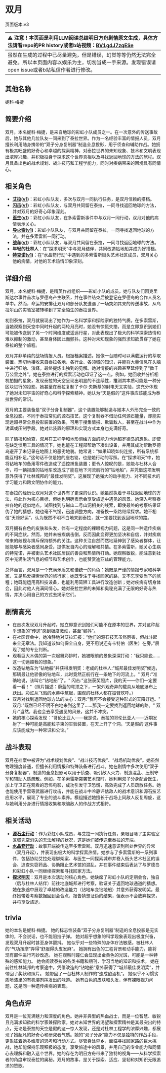 # 双月
页面版本:v3
 

| :warning: 注意！本页面是利用LLM阅读总结明日方舟剧情原文生成，具体方法请看repo的PR history或者b站视频：[BV1gdJ7zqESe](https://www.bilibili.com/video/BV1gdJ7zqESe/)         |
|:----------------------------|
| 虽然在生成的过程中已尽量避免，但是错误，幻觉等等仍然无法完全避免。所以本页面内容以娱乐为主，切勿当成一手来源。发现错误请open issue或者b站私信作者进行修改。|



## 其他名称
妮科·梅捷
## 简要介绍
双月，本名妮科·梅捷，是来自地球的彩虹小队成员之一。在一次意外的传送事故后，她与其他几位队友一同来到了泰拉世界。作为一名经验丰富的情报人员，双月擅长利用随身携带的“双子分身复制器”制造全息投影，用于侦查和辅助作战。她拥有极其旺盛的好奇心和卓越的探索精神，对泰拉世界的未知现象、技术和文明表现出浓厚兴趣，并积极投身于探求这个世界真相以及寻找返回地球的方法的旅程。双月具备出色的战术规划、战斗技巧和工程学能力，同时对疾病带来的困境具有同情心。
## 相关角色
-   **[艾拉](char_4123_ela.md)([v1](../chars/char_4123_ela.md))**：彩虹小队队友，多次与双月一同执行任务，是双月信赖的搭档。
-   **[闪击](char_457_blitz.md)([v1](../chars/char_457_blitz.md))**：彩虹小队队友，与双月共同留在泰拉，一同寻找返回地球的方法，并对双月的好奇心印象深刻。
-   **[医生](char_4125_rdoc.md)([v1](../chars/char_4125_rdoc.md))**：彩虹小队队友，在多索雷斯事件中与双月一同行动，双月对他的病情表示关心。
-   **[导火索](char_4126_fuze.md)([v1](../chars/char_4126_fuze.md))**：彩虹小队队友，与双月共同留在泰拉，一同寻找返回地球的方法，并在多索雷斯一同行动。
-   **[战车](char_459_tachak.md)([v1](../chars/char_459_tachak.md))**：彩虹小队队友，与双月共同留在泰拉，一同寻找返回地球的方法。
-   **年轻的杜林人**：在“探求明天”中与双月结伴，共同改造钻地船并成为好搭档。
-   **[特克诺](char_4164_tecno.md)([v1](../chars/char_4164_tecno.md))**：在“水晶箭行动”中遇到的多索雷斯街头艺术社区成员，双月关心他的病情，对他的艺术热情印象深刻。
## 详细介绍
双月，本名妮科·梅捷，是精英作战组织——彩虹小队的成员。她与队友们因克里斯达尔事件首次与罗德岛产生联系，并在事件结束后被登记在罗德岛的合作人员名单中。然而，命运的安排让双月和部分队友遭遇了一场突如其来的传送事故，从乌拉尔山的实验室被转移到了完全陌生的泰拉世界。

初到泰拉，双月就展现出了她作为一名科学家和探险家的独特气质。在多索雷斯，当她观察到天空中同时升起的两轮月亮时，她没有惊慌失措，而是立即意识到她们可能被传送到了另一个时间维度或遥远行星，对此表现出了极大的科学探索热情和难以抑制的激动，甚至身体因此而颤抖。这种对未知现象的强烈求知欲贯穿了她在泰拉的整个旅程。

双月并非单纯的战场情报人员。根据档案描述，她像一台随时可以满载运行的萃取装置，热切地接收来自泰拉各地、各行业、各领域的知识，并能将大量信息在头脑中进行归纳、演绎，最终提炼出独到的见解。她对情报的兴趣甚至延伸到了“数千万公里之外”。她在泰拉进行的探索活动也印证了这一点。例如，她回收并分析相机拍摄的星象，发现泰拉的天空呈现出明显的不连续性，推测其本质可能是一种分区块进行的投影。她甚至在泰拉复制了卡尔·央斯基的射电天文实验，这充分体现了她对未知宇宙的好奇心和科学探索精神。她认为“天是假的”这件事应该能成为泰拉世界的常识。

双月的主要装备是“双子分身复制器”，这个装置能够制造与她本人外形完全一致的全息投影。不同于泰拉常见的源石技艺，这个复制器不借助任何源石能量，却能实现远超寻常全息投影装置的效果，可用于搜集情报、欺骗敌人，甚至在战斗中作为诱饵或压制手段。她对此装置的原理和实现方式本身也充满好奇。

除了情报和侦查，双月在工程学和地形测绘方面的能力也远超罗德岛的想象。即使在缺乏惯用工具的情况下，她也能在工程部帮助下凑出设备，并用其成功帮助罗德岛避开了未记录在地图上的恶劣地貌。她常说：“如果知晓如何连接，所有系统都能互相补足。”这句话不仅是她的座右铭，也是她行动的写照。在“探求明天”中，她将钻地车的备用零件改造成了遥控捕鱼装置；更令人惊叹的是，她能与杜林人合作，将一辆报废的钻地车改造成了能在地下河流航行的“钻地船”，并凭借这项发明意外获得了杜林城邦的“最佳发明奖”。这展现了她强大的动手能力、对不同技术的学习能力和跨文明协作的能力。

在泰拉的经历让双月对这个世界有了更深的认识。她虽然执着于寻找返回地球的方法，将此作为核心目标，但她也明确表示会享受旅途中遇见的风景。她深入考察泰拉各地的疑似地点，试图找到与磁山二号山洞相关的线索，即使最终的考察结果证伪了她的猜想，她也毫不气馁，迅速调整方向，准备换一条路继续探求。她不相信“天降好运”，认为既然不明不白地来到泰拉，就一定要找到返回地球的路。

双月拥有白色的皮肤和头发，伴有一定程度的裸眼视力问题，这是同一种遗传疾病的不同症状。然而，她并未被疾病击倒，反而因此变得更加坚决和自信，并对疾病带来的歧视与排斥保持额外的关注。这种关注自然而然地延伸到了感染者群体，让她能够与感染者感同身受，提供发自内心的理解和共情。在多索雷斯，她关心生病的特克诺，并被街头艺术社区居民的善良和热情所打动。她观察敏锐，能注意到社区中充满生活气息的细节和艺术创作，也能赞赏迪亚兹的管理能力。

总体而言，双月是一个充满矛盾又和谐统一的角色：她既是严谨的情报专家和科学家，又是热爱探索世界的旅行家；她既专注于寻找回家的路，又不忘享受当下的旅程；她既能运用高科技设备，也能利用简陋工具进行改造创新；她对疾病有切身体会，因此对他人充满同情心。她对泰拉世界的未知和奥秘充满了无限的好奇与热情，并决心用自己的方式去揭示它们。
## 剧情高光
*   在首次发现双月升起时，她立即意识到她们可能不在原本的世界，并对这种超乎想象的“传送”感到极度激动，甚至“颤抖”。
*   在社区误会中，她冷静地对艾拉汇报：“他们的源石技艺虽然厉害，但战斗起来全无章法。我知道该如何保全自身，更不用说还有卡特伯（医生）在旁。”展现了她的专业判断。
*   观看巨大木偶的第一次起舞彩排时，她被眼前的景象深深打动：“我只能说......这一切远超我的想象。”
*   改造钻地车为“钻地船”并获得发明奖：老成的杜林人:"城邦最佳发明奖”候选，那辆最让他骄傲的钻地车，此时竟然正航行在一条地下的河流上。" 双月:"准确地说，该叫它“钻地船”了。" 闪击:"这张获奖照片，我的天——你们一定要看一看！"（照片描述：蔚蓝的穹顶之下，一架外观奇异的载具从地底瀑布上跃出。彩虹从飞溅的水幕中筑起，围观的杜林人都在振臂欢呼。）
*   双月对找到返回地球方法的决心：双月:"我可不会接受这种形式的天降好运。" 双月:"既然已经不明不白地来到这里了......那我一定要找到返回地球的路。" 双月:"当然，我也会去享受遇见的风景，这并不冲突。"
*   她的核心探索发现：“哥伦比亚人——我是说，泰拉的哥伦比亚人——近期发射了一种可能是高能粒子束的实验装置，在天上开了个洞。‘天是假的’这件事应该能成为一种常识和公论。”
## 战斗表现
双月在档案中被评为“战术规划优良”、“战斗技巧优良”、“战场机动优良”。她虽然物理强度普通，但擅长利用情报和特殊装备进行战斗。她在剧情中多次使用“双子分身复制器”，制造的全息投影可以用于侦查、吸引敌人火力、制造混乱、压制守军和辅助人质疏散。例如，在多索雷斯突袭艺术馆时，她利用双子分身配合医生，加上守卫正在观看的恐怖电影，成功引发守卫恐慌，高效完成了人质疏散任务。她也能使用手雷等武器进行攻击，并能在战斗中冷静评估敌人的战术意识和源石技艺应用水平，展现了专业的战斗素养。模组描述她擅长于战场上同敌人反复周旋，这与她利用分身进行情报收集和欺骗敌人的作战方式相符。
## 相关活动
-   **[源石尘行动](../stories/act17d0.md)**：作为彩虹小队成员，与艾拉一同执行任务，亲眼目睹了主实验室区域凭空消失的无法解释的状况，这是她们被传送至泰拉的开端。
-   **[水晶箭行动](../stories/act32side.md)**：故事开端被传送至多索雷斯。双月迅速意识到所处世界的异常（双月升起），并表现出极大的科学探索热情。她参与了多索雷斯的一系列事件，包括协助艾拉处理绑架案、与医生一同探索城市并卷入街头艺术社区的误会、追查失窃药品、协助阻止艺术馆的混乱，并在事件结束后表达了与罗德岛和彩虹小队一同继续探索和寻找回家方法。
-   **[探求明天](../stories/story_iana_set_1.md)**：双月是本次活动的核心角色。她缺席了彩虹小队的定期会合，独自（后与杜林人结伴）前往地底城邦进行考察，验证关于返回地球通道的猜想。她在旅途中展现了卓越的改造能力（钻地车变钻地船）并意外获得发明奖。最终她带着考察数据回到会合点，报告猜想证伪的结果，但表示不会放弃探求，并将享受旅途。
## trivia
她的本名是妮科·梅捷。
她的标志性装备“双子分身复制器”制造的全息投影是无实体的，不会说话，也不能阻挡子弹。
她对超乎想象的科学现象表现出极度兴奋，发现双月升起时甚至身体颤抖。
她似乎对一些特殊的身体疗法敏感，被杜林人的“气功按摩”弄得“舒服得头皮发麻”。
她拥有出色的工程背景和动手能力，能将现有部件进行巧妙改造。
她在观察时瞳仁会显现出金黄色的光斑，可能是一种特殊的感知能力。
她会阅读泰拉的各类书籍和期刊，学习当地的知识和技术。
她在前往杜林城邦的考察途中，凭借改造的“钻地船”意外获得了“城邦最佳发明奖”，并带回了奖状和照片。
她带回了一台杜林人制作的“速成酿酒机”。
她似乎不习惯劣质喷漆里的有机溶剂挥发出的味道。
她有白色的皮肤和头发，伴有裸眼视力问题，这是同一种遗传疾病的表现。
## 角色点评
双月是一位充满魅力和深度的角色。她并非典型的热血战士，而是一位智慧、敏锐且充满求知欲的科学家兼探险家。她对未知世界的渴望和探索精神是其最突出的特点，无论是泰拉的天空是假的这一惊人发现，还是对杜林工程学的浓厚兴趣，都展现了她超凡的好奇心和研究者气质。她的“双子分身”能力不仅是独特的作战手段，更象征着她多维度的思考和行动方式。尽管身处异乡，面临寻找回家路的巨大挑战，她却能保持乐观积极的态度，享受旅途中的风景，并用自己的专业能力和同情心去理解和融入这个世界。她的存在为明日方舟带来了独特的视角——从科学探索者的角度审视泰拉的奥秘。双月的故事，是关于探索、适应、坚韧和对知识无限追求的赞歌。